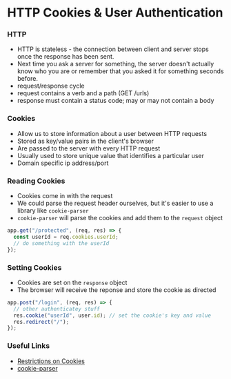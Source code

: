 # HTTP Cookies & User Authentication

### HTTP

- HTTP is stateless - the connection between client and server stops once the response has been sent. 
- Next time you ask a server for something, the server doesn't actually know who you are or remember that you asked it for something seconds before.
- request/response cycle
- request contains a verb and a path (GET /urls)
- response must contain a status code; may or may not contain a body

### Cookies

- Allow us to store information about a user between HTTP requests
- Stored as key/value pairs in the client's browser
- Are passed to the server with every HTTP request
- Usually used to store unique value that identifies a particular user
- Domain specific ip address/port

### Reading Cookies

- Cookies come in with the request
- We could parse the request header ourselves, but it's easier to use a library like `cookie-parser`
- `cookie-parser` will parse the cookies and add them to the `request` object

```js
app.get("/protected", (req, res) => {
  const userId = req.cookies.userId;
  // do something with the userId
});
```

### Setting Cookies

- Cookies are set on the `response` object
- The browser will receive the reponse and store the cookie as directed

```js
app.post("/login", (req, res) => {
  // other authenticatey stuff
  res.cookie("userId", user.id); // set the cookie's key and value
  res.redirect("/");
});
```

### Useful Links

- [Restrictions on Cookies](https://flaviocopes.com/cookies/#restrictions-of-cookies)
- [cookie-parser](https://www.npmjs.com/package/cookie-parser)